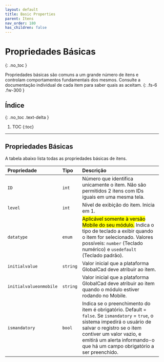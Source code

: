 ```yaml
---
layout: default
title: Basic Properties
parent: Itens
nav_order: 180
has_children: false
---
```

# Propriedades Básicas
{: .no_toc }


Propriedades básicas são comuns a um grande número de itens e controlam comportamentos fundamentais dos mesmos. Consulte a documentação individual de cada item para saber quais as aceitam.
{: .fs-6 .fw-300 }

## Índice
{: .no_toc .text-delta }

1. TOC
{:toc}

---


## Propriedades Básicas

A tabela abaixo lista todas as propriedades básicas de itens.

| Propriedade           | Tipo      | Descrição                                                        |
|:----------------------|:----------|:-----------------------------------------------------------------|
| `ID`                  | `int`     | Número que identifica unicamente o item. Não são permitidos 2 itens com IDs iguais em uma mesma tela. 
| `level`               | `int`     | Nível de exibição do item. Inicia em 1.
| `datatype`            | `enum`    | <mark>Aplicável somente à versão Mobile do seu módulo.</mark> Indica o tipo de teclado a exibir quando o item for selecionado. Valores possíveis: `number` (Teclado numérico) e `usedefault` (Teclado padrão).
| `initialvalue`        | `string`  | Valor inicial que a plataforma GlobalCad deve atribuir ao item.
| `initialvalueonmobile`| `string`  | Valor inicial que a plataforma GlobalCad deve atribuir ao item quando o módulo estiver rodando no Mobile.
| `ismandatory`         | `bool`    | Indica se o preenchimento do item é obrigatório. Default = `false`. Se `ismandatory` = `true`, o sistema impedirá o usuário de salvar o registro se o item contiver um valor vazio, e emitirá um alerta informando-o que há um campo obrigatório a ser preenchido.
